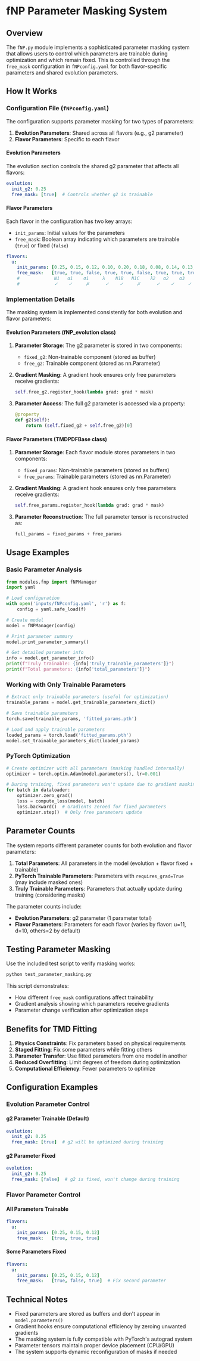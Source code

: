 # fNP Parameter Masking System

## Overview

The `fNP.py` module implements a sophisticated parameter masking system that allows users to control which parameters are trainable during optimization and which remain fixed. This is controlled through the `free_mask` configuration in `fNPconfig.yaml` for both flavor-specific parameters and shared evolution parameters.

## How It Works

### Configuration File (`fNPconfig.yaml`)

The configuration supports parameter masking for two types of parameters:

1. **Evolution Parameters**: Shared across all flavors (e.g., g2 parameter)
2. **Flavor Parameters**: Specific to each flavor

#### Evolution Parameters

The evolution section controls the shared g2 parameter that affects all flavors:

```yaml
evolution:
  init_g2: 0.25
  free_mask: [true]  # Controls whether g2 is trainable
```

#### Flavor Parameters

Each flavor in the configuration has two key arrays:

- `init_params`: Initial values for the parameters
- `free_mask`: Boolean array indicating which parameters are trainable (`true`) or fixed (`false`)

```yaml
flavors:
  u:
    init_params: [0.25, 0.15, 0.12, 0.10, 0.20, 0.18, 0.08, 0.14, 0.13, 0.11, 0.09]
    free_mask:   [true, true, false, true, true, false, true, true, true, false, true]
    #             N1   α1    σ1     λ    N1B   N1C    λ2   α2    α3    σ2    σ3
    #             ✓    ✓     ✗      ✓    ✓     ✗      ✓    ✓     ✓     ✗     ✓
```

### Implementation Details

The masking system is implemented consistently for both evolution and flavor parameters:

#### Evolution Parameters (fNP_evolution class)

1. **Parameter Storage**: The g2 parameter is stored in two components:
   - `fixed_g2`: Non-trainable component (stored as buffer)
   - `free_g2`: Trainable component (stored as nn.Parameter)

2. **Gradient Masking**: A gradient hook ensures only free parameters receive gradients:

   ```python
   self.free_g2.register_hook(lambda grad: grad * mask)
   ```

3. **Parameter Access**: The full g2 parameter is accessed via a property:

   ```python
   @property
   def g2(self):
       return (self.fixed_g2 + self.free_g2)[0]
   ```

#### Flavor Parameters (TMDPDFBase class)

1. **Parameter Storage**: Each flavor module stores parameters in two components:
   - `fixed_params`: Non-trainable parameters (stored as buffers)
   - `free_params`: Trainable parameters (stored as nn.Parameter)

2. **Gradient Masking**: A gradient hook ensures only free parameters receive gradients:

   ```python
   self.free_params.register_hook(lambda grad: grad * mask)
   ```

3. **Parameter Reconstruction**: The full parameter tensor is reconstructed as:

   ```python
   full_params = fixed_params + free_params
   ```

## Usage Examples

### Basic Parameter Analysis

```python
from modules.fnp import fNPManager
import yaml

# Load configuration
with open('inputs/fNPconfig.yaml', 'r') as f:
    config = yaml.safe_load(f)

# Create model
model = fNPManager(config)

# Print parameter summary
model.print_parameter_summary()

# Get detailed parameter info
info = model.get_parameter_info()
print(f"Truly trainable: {info['truly_trainable_parameters']}")
print(f"Total parameters: {info['total_parameters']}")
```

### Working with Only Trainable Parameters

```python
# Extract only trainable parameters (useful for optimization)
trainable_params = model.get_trainable_parameters_dict()

# Save trainable parameters
torch.save(trainable_params, 'fitted_params.pth')

# Load and apply trainable parameters
loaded_params = torch.load('fitted_params.pth')
model.set_trainable_parameters_dict(loaded_params)
```

### PyTorch Optimization

```python
# Create optimizer with all parameters (masking handled internally)
optimizer = torch.optim.Adam(model.parameters(), lr=0.001)

# During training, fixed parameters won't update due to gradient masking
for batch in dataloader:
    optimizer.zero_grad()
    loss = compute_loss(model, batch)
    loss.backward()  # Gradients zeroed for fixed parameters
    optimizer.step()  # Only free parameters update
```

## Parameter Counts

The system reports different parameter counts for both evolution and flavor parameters:

1. **Total Parameters**: All parameters in the model (evolution + flavor fixed + trainable)
2. **PyTorch Trainable Parameters**: Parameters with `requires_grad=True` (may include masked ones)
3. **Truly Trainable Parameters**: Parameters that actually update during training (considering masks)

The parameter counts include:

- **Evolution Parameters**: g2 parameter (1 parameter total)
- **Flavor Parameters**: Parameters for each flavor (varies by flavor: u=11, d=10, others=2 by default)

## Testing Parameter Masking

Use the included test script to verify masking works:

```bash
python test_parameter_masking.py
```

This script demonstrates:

- How different `free_mask` configurations affect trainability
- Gradient analysis showing which parameters receive gradients
- Parameter change verification after optimization steps

## Benefits for TMD Fitting

1. **Physics Constraints**: Fix parameters based on physical requirements
2. **Staged Fitting**: Fix some parameters while fitting others
3. **Parameter Transfer**: Use fitted parameters from one model in another
4. **Reduced Overfitting**: Limit degrees of freedom during optimization
5. **Computational Efficiency**: Fewer parameters to optimize

## Configuration Examples

### Evolution Parameter Control

#### g2 Parameter Trainable (Default)

```yaml
evolution:
  init_g2: 0.25
  free_mask: [true]  # g2 will be optimized during training
```

#### g2 Parameter Fixed

```yaml
evolution:
  init_g2: 0.25
  free_mask: [false]  # g2 is fixed, won't change during training
```

### Flavor Parameter Control

#### All Parameters Trainable

```yaml
flavors:
  u:
    init_params: [0.25, 0.15, 0.12]
    free_mask:   [true, true, true]
```

#### Some Parameters Fixed

```yaml
flavors:
  u:
    init_params: [0.25, 0.15, 0.12]
    free_mask:   [true, false, true]  # Fix second parameter
```

## Technical Notes

- Fixed parameters are stored as buffers and don't appear in `model.parameters()`
- Gradient hooks ensure computational efficiency by zeroing unwanted gradients
- The masking system is fully compatible with PyTorch's autograd system
- Parameter tensors maintain proper device placement (CPU/GPU)
- The system supports dynamic reconfiguration of masks if needed
